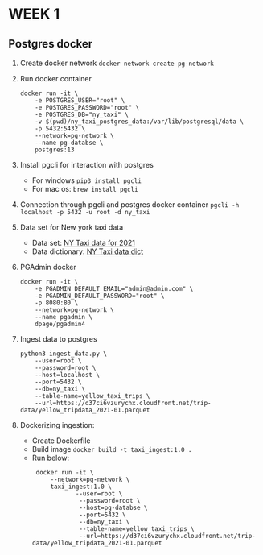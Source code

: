 # WEEK 1

## Postgres docker
1. Create docker network `docker network create pg-network`

2. Run docker container
    ```
    docker run -it \
        -e POSTGRES_USER="root" \
        -e POSTGRES_PASSWORD="root" \
        -e POSTGRES_DB="ny_taxi" \
        -v $(pwd)/ny_taxi_postgres_data:/var/lib/postgresql/data \
        -p 5432:5432 \
        --network=pg-network \
        --name pg-databse \
        postgres:13
    ```

3. Install pgcli for interaction with postgres 
    - For windows `pip3 install pgcli`
    - For mac os: `brew install pgcli`

4. Connection through pgcli and postgres docker container `pgcli -h localhost -p 5432 -u root -d ny_taxi`

5. Data set for New york taxi data
    - Data set: [NY Taxi data for 2021](https://d37ci6vzurychx.cloudfront.net/trip-data/yellow_tripdata_2021-01.parquet)
    - Data dictionary: [NY Taxi data dict](https://www.nyc.gov/assets/tlc/downloads/pdf/data_dictionary_trip_records_yellow.pdf)

6. PGAdmin docker
    ```
    docker run -it \
        -e PGADMIN_DEFAULT_EMAIL="admin@admin.com" \
        -e PGADMIN_DEFAULT_PASSWORD="root" \
        -p 8080:80 \
        --network=pg-network \
        --name pgadmin \
        dpage/pgadmin4
    ```

7. Ingest data to postgres
    ```
    python3 ingest_data.py \
        --user=root \
        --password=root \
        --host=localhost \
        --port=5432 \
        --db=ny_taxi \
        --table-name=yellow_taxi_trips \
        --url=https://d37ci6vzurychx.cloudfront.net/trip-data/yellow_tripdata_2021-01.parquet
    ```

8. Dockerizing ingestion:
    -  Create Dockerfile
    -  Build image `docker build -t taxi_ingest:1.0 .`
    -  Run below:
       ```
        docker run -it \
            --network=pg-network \
            taxi_ingest:1.0 \
                   --user=root \
                    --password=root \
                    --host=pg-databse \
                    --port=5432 \
                    --db=ny_taxi \
                    --table-name=yellow_taxi_trips \
                    --url=https://d37ci6vzurychx.cloudfront.net/trip-data/yellow_tripdata_2021-01.parquet
       ```